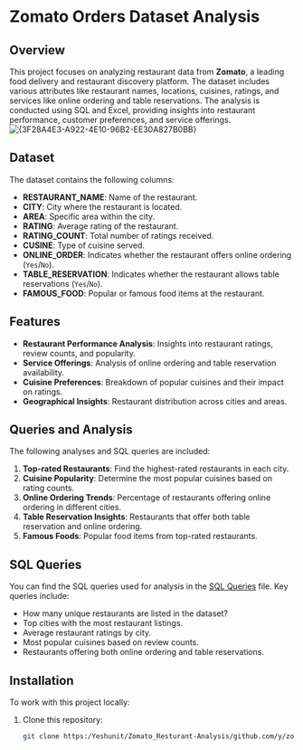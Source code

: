 # Zomato Orders Dataset Analysis

## Overview

This project focuses on analyzing restaurant data from **Zomato**, a leading food delivery and restaurant discovery platform. The dataset includes various attributes like restaurant names, locations, cuisines, ratings, and services like online ordering and table reservations. The analysis is conducted using SQL and Excel, providing insights into restaurant performance, customer preferences, and service offerings.
![{3F28A4E3-A922-4E10-96B2-EE30A827B0BB}](https://github.com/user-attachments/assets/cb7cd48f-70ba-4857-a5f3-bfdab5329169)
## Dataset

The dataset contains the following columns:
- **RESTAURANT_NAME**: Name of the restaurant.
- **CITY**: City where the restaurant is located.
- **AREA**: Specific area within the city.
- **RATING**: Average rating of the restaurant.
- **RATING_COUNT**: Total number of ratings received.
- **CUSINE**: Type of cuisine served.
- **ONLINE_ORDER**: Indicates whether the restaurant offers online ordering (`Yes`/`No`).
- **TABLE_RESERVATION**: Indicates whether the restaurant allows table reservations (`Yes`/`No`).
- **FAMOUS_FOOD**: Popular or famous food items at the restaurant.

## Features

- **Restaurant Performance Analysis**: Insights into restaurant ratings, review counts, and popularity.
- **Service Offerings**: Analysis of online ordering and table reservation availability.
- **Cuisine Preferences**: Breakdown of popular cuisines and their impact on ratings.
- **Geographical Insights**: Restaurant distribution across cities and areas.

## Queries and Analysis

The following analyses and SQL queries are included:

1. **Top-rated Restaurants**: Find the highest-rated restaurants in each city.
2. **Cuisine Popularity**: Determine the most popular cuisines based on rating counts.
3. **Online Ordering Trends**: Percentage of restaurants offering online ordering in different cities.
4. **Table Reservation Insights**: Restaurants that offer both table reservation and online ordering.
5. **Famous Foods**: Popular food items from top-rated restaurants.

## SQL Queries

You can find the SQL queries used for analysis in the [SQL Queries](queries.sql) file. Key queries include:

- How many unique restaurants are listed in the dataset?
- Top cities with the most restaurant listings.
- Average restaurant ratings by city.
- Most popular cuisines based on review counts.
- Restaurants offering both online ordering and table reservations.

## Installation

To work with this project locally:

1. Clone this repository:
   ```bash
   git clone https:/Yeshunit/Zomato_Resturant-Analysis/github.com/y/zomato-orders-analysis.git
